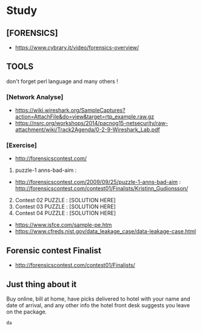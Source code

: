 
# Study
## [FORENSICS]
* https://www.cybrary.it/video/forensics-overview/
## TOOLS
don't forget perl language and many others ! 
### [Network Analyse]
* https://wiki.wireshark.org/SampleCaptures?action=AttachFile&do=view&target=rtp_example.raw.gz
* https://nsrc.org/workshops/2014/pacnog15-netsecurity/raw-attachment/wiki/Track2Agenda/0-2-9-Wireshark_Lab.pdf
### [Exercise]
* http://forensicscontest.com/
1. puzzle-1 anns-bad-aim :
* http://forensicscontest.com/2009/09/25/puzzle-1-anns-bad-aim : http://forensicscontest.com/contest01/Finalists/Kristinn_Gudjonsson/ 
2. Contest 02 PUZZLE : [SOLUTION HERE]
3. Contest 03 PUZZLE : [SOLUTION HERE]
4. Contest 04 PUZZLE : [SOLUTION HERE]
* https://www.isfce.com/sample-pe.htm
* https://www.cfreds.nist.gov/data_leakage_case/data-leakage-case.html
## Forensic contest Finalist
* http://forensicscontest.com/contest01/Finalists/

## Just thing about it
 Buy online, bill at home, have picks delivered to hotel with your name and date of arrival, and any other info the hotel front desk suggests you leave on the package.


```
da
```
